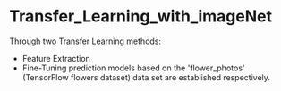 # Transfer_Learning_with_imageNet
Through two Transfer Learning methods: 
- Feature Extraction
- Fine-Tuning
prediction models based on the 'flower_photos' (TensorFlow flowers dataset) data set are established respectively.
